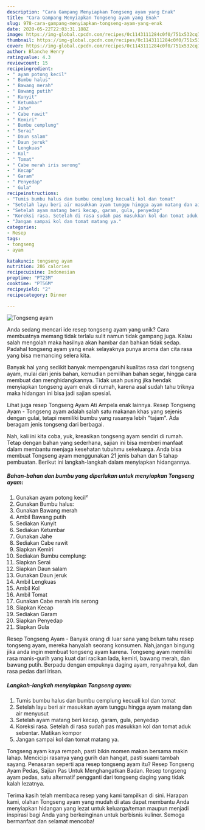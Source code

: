 ```yaml
---
description: "Cara Gampang Menyiapkan Tongseng ayam yang Enak"
title: "Cara Gampang Menyiapkan Tongseng ayam yang Enak"
slug: 978-cara-gampang-menyiapkan-tongseng-ayam-yang-enak
date: 2020-05-22T22:03:31.188Z
image: https://img-global.cpcdn.com/recipes/0c1143111284c0f0/751x532cq70/tongseng-ayam-foto-resep-utama.jpg
thumbnail: https://img-global.cpcdn.com/recipes/0c1143111284c0f0/751x532cq70/tongseng-ayam-foto-resep-utama.jpg
cover: https://img-global.cpcdn.com/recipes/0c1143111284c0f0/751x532cq70/tongseng-ayam-foto-resep-utama.jpg
author: Blanche Henry
ratingvalue: 4.3
reviewcount: 15
recipeingredient:
- " ayam potong kecil"
- " Bumbu halus"
- " Bawang merah"
- " Bawang putih"
- " Kunyit"
- " Ketumbar"
- " Jahe"
- " Cabe rawit"
- " Kemiri"
- " Bumbu cemplung"
- " Serai"
- " Daun salam"
- " Daun jeruk"
- " Lengkuas"
- " Kol"
- " Tomat"
- " Cabe merah iris serong"
- " Kecap"
- " Garam"
- " Penyedap"
- " Gula"
recipeinstructions:
- "Tumis bumbu halus dan bumbu cemplung kecuali kol dan tomat"
- "Setelah layu beri air masukkan ayam tunggu hingga ayam matang dan air menyusut"
- "Setelah ayam matang beri kecap, garam, gula, penyedap"
- "Koreksi rasa. Setelah di rasa sudah pas masukkan kol dan tomat aduk sebentar. Matikan kompor"
- "Jangan sampai kol dan tomat matang ya."
categories:
- Resep
tags:
- tongseng
- ayam

katakunci: tongseng ayam 
nutrition: 286 calories
recipecuisine: Indonesian
preptime: "PT23M"
cooktime: "PT56M"
recipeyield: "2"
recipecategory: Dinner

---
```



![Tongseng ayam](https://img-global.cpcdn.com/recipes/0c1143111284c0f0/751x532cq70/tongseng-ayam-foto-resep-utama.jpg)

Anda sedang mencari ide resep tongseng ayam yang unik? Cara membuatnya memang tidak terlalu sulit namun tidak gampang juga. Kalau salah mengolah maka hasilnya akan hambar dan bahkan tidak sedap. Padahal tongseng ayam yang enak selayaknya punya aroma dan cita rasa yang bisa memancing selera kita.

Banyak hal yang sedikit banyak mempengaruhi kualitas rasa dari tongseng ayam, mulai dari jenis bahan, kemudian pemilihan bahan segar, hingga cara membuat dan menghidangkannya. Tidak usah pusing jika hendak menyiapkan tongseng ayam enak di rumah, karena asal sudah tahu triknya maka hidangan ini bisa jadi sajian spesial.

Lihat juga resep Tongseng Ayam Ati Ampela enak lainnya. Resep Tongseng Ayam - Tongseng ayam adalah salah satu makanan khas yang sejenis dengan gulai, tetapi memiliki bumbu yang rasanya lebih &#34;tajam&#34;. Ada beragam jenis tongseng dari berbagai.


Nah, kali ini kita coba, yuk, kreasikan tongseng ayam sendiri di rumah. Tetap dengan bahan yang sederhana, sajian ini bisa memberi manfaat dalam membantu menjaga kesehatan tubuhmu sekeluarga. Anda bisa membuat Tongseng ayam menggunakan 21 jenis bahan dan 5 tahap pembuatan. Berikut ini langkah-langkah dalam menyiapkan hidangannya.

<!--inarticleads1-->

##### Bahan-bahan dan bumbu yang diperlukan untuk menyiapkan Tongseng ayam:

1. Gunakan  ayam potong kecil²
1. Gunakan  Bumbu halus:
1. Gunakan  Bawang merah
1. Ambil  Bawang putih
1. Sediakan  Kunyit
1. Sediakan  Ketumbar
1. Gunakan  Jahe
1. Sediakan  Cabe rawit
1. Siapkan  Kemiri
1. Sediakan  Bumbu cemplung:
1. Siapkan  Serai
1. Siapkan  Daun salam
1. Gunakan  Daun jeruk
1. Ambil  Lengkuas
1. Ambil  Kol
1. Ambil  Tomat
1. Gunakan  Cabe merah iris serong
1. Siapkan  Kecap
1. Sediakan  Garam
1. Siapkan  Penyedap
1. Siapkan  Gula


Resep Tongseng Ayam - Banyak orang di luar sana yang belum tahu resep tongseng ayam, mereka hanyalah seorang konsumen. Nah,jangan bingung jika anda ingin membuat tongseng ayam karena. Tongseng ayam memiliki rasa manis-gurih yang kuat dari racikan lada, kemiri, bawang merah, dan bawang putih. Berpadu dengan empuknya daging ayam, renyahnya kol, dan rasa pedas dari irisan. 

<!--inarticleads2-->

##### Langkah-langkah menyiapkan Tongseng ayam:

1. Tumis bumbu halus dan bumbu cemplung kecuali kol dan tomat
1. Setelah layu beri air masukkan ayam tunggu hingga ayam matang dan air menyusut
1. Setelah ayam matang beri kecap, garam, gula, penyedap
1. Koreksi rasa. Setelah di rasa sudah pas masukkan kol dan tomat aduk sebentar. Matikan kompor
1. Jangan sampai kol dan tomat matang ya.


Tongseng ayam kaya rempah, pasti bikin momen makan bersama makin lahap. Mencicipi rasanya yang gurih dan hangat, pasti suami tambah sayang. Penasaran seperti apa resep tongseng ayam itu? Resep Tongseng Ayam Pedas, Sajian Pas Untuk Menghangatkan Badan. Resep tongseng ayam pedas, satu alternatif pengganti dari tongseng daging yang tidak kalah lezatnya. 

Terima kasih telah membaca resep yang kami tampilkan di sini. Harapan kami, olahan Tongseng ayam yang mudah di atas dapat membantu Anda menyiapkan hidangan yang lezat untuk keluarga/teman maupun menjadi inspirasi bagi Anda yang berkeinginan untuk berbisnis kuliner. Semoga bermanfaat dan selamat mencoba!
